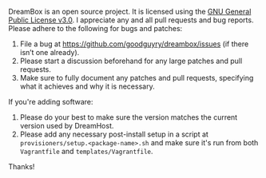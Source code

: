 DreamBox is an open source project. It is licensed using the [GNU General Public License v3.0](http://www.gnu.org/licenses/gpl-3.0.txt). I appreciate any and all pull requests and bug reports. Please adhere to the following for bugs and patches:

1. File a bug at https://github.com/goodguyry/dreambox/issues (if there isn’t one already).
2. Please start a discussion beforehand for any large patches and pull requests.
3. Make sure to fully document any patches and pull requests, specifying what it achieves and why it is necessary.

If you're adding software:

1. Please do your best to make sure the version matches the current version used by DreamHost.
2. Please add any necessary post-install setup in a script at `provisioners/setup.<package-name>.sh` and make sure it's run from both `Vagrantfile` and `templates/Vagrantfile`.

Thanks!
